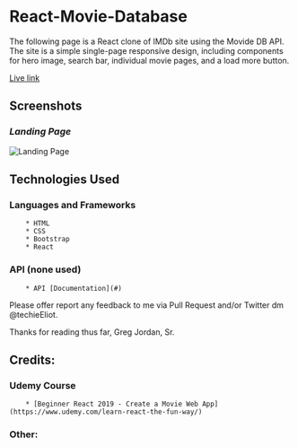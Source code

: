 # React-Movie-Database
The following page is a React clone of IMDb site using the Movide DB API. The site is a simple single-page responsive design, including components for hero image, search bar, individual movie pages, and a load more button. 

[Live link](#)

## Screenshots

### _Landing Page_
![Landing Page](#)

## Technologies Used

### Languages and Frameworks
		* HTML
		* CSS
		* Bootstrap
		* React
   
### API (none used)
		* API [Documentation](#)

Please offer report any feedback to me via Pull Request and/or Twitter dm @techieEliot.

Thanks for reading thus far,
Greg Jordan, Sr.


## Credits:

### Udemy Course 
		* [Beginner React 2019 - Create a Movie Web App] (https://www.udemy.com/learn-react-the-fun-way/)

### Other:

